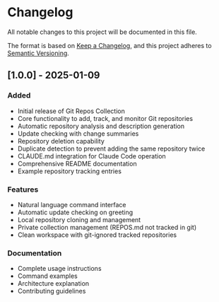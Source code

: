 # Changelog

All notable changes to this project will be documented in this file.

The format is based on [Keep a Changelog](https://keepachangelog.com/en/1.0.0/),
and this project adheres to [Semantic Versioning](https://semver.org/spec/v2.0.0.html).

## [1.0.0] - 2025-01-09

### Added
- Initial release of Git Repos Collection
- Core functionality to add, track, and monitor Git repositories
- Automatic repository analysis and description generation
- Update checking with change summaries
- Repository deletion capability
- Duplicate detection to prevent adding the same repository twice
- CLAUDE.md integration for Claude Code operation
- Comprehensive README documentation
- Example repository tracking entries

### Features
- Natural language command interface
- Automatic update checking on greeting
- Local repository cloning and management
- Private collection management (REPOS.md not tracked in git)
- Clean workspace with git-ignored tracked repositories

### Documentation
- Complete usage instructions
- Command examples
- Architecture explanation
- Contributing guidelines